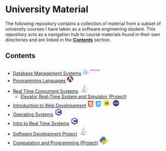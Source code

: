 # University Material 

The following repository contains a collection of material from a subset of university courses I have taken as a software engineering student. This repository acts as a navigation hub to course materials found in their own directories and are linked in the **[Contents](#contents)** section.

## Contents 

- [Database Management Systems](https://github.com/vahido9/database-course) <img height="20" width="20" src="icons/sql_icon.png"> <img height="30" width="30" src="icons/oracle_icon.png">
- [Programming Languages](https://github.com/vahido9/racket-course) <img height="20" width="20" src="icons/racket_icon.png">
- [Real Time Concurrent Systems](https://github.com/vahido9/concurrent-systems-course) <img height="30" width="30" src="icons/java_icon.png">
    - [Elevator Real-Time System and Simulator (Project)](https://github.com/ConnorMarcus/SYSC3303Project)
- [Introduction to Web Developement](https://github.com/vahido9/intro-web-dev-course) <img height="20" width="20" src="icons/html_icon.png"> <img height="20" width="20" src="icons/css_icon.png"> <img height="25" width="25" src="icons/javascript_icon.png"> <img height="25" width="25" src="icons/php_icon.png">
- [Operating Systems](https://github.com/vahido9/operating-systems-course) <img height="25" width="25" src="icons/c_icon.png">
- [Intro to Real Time Systems](https://github.com/vahido9/real-time-systems-course) <img height="25" width="25" src="icons/c_icon.png">
- [Software Development Project](https://github.com/vahido9/monopoly) <img height="30" width="30" src="icons/java_icon.png">
- [Computation and Programming (Project)](https://github.com/vahido9/cli-image-editor) <img height="25" width="25" src="icons/python_icon.png">
